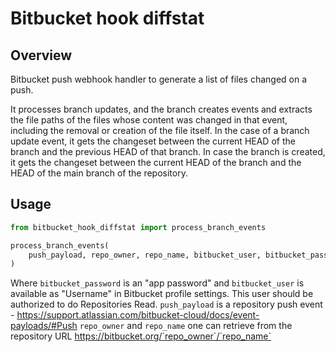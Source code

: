 # Bitbucket hook diffstat

## Overview

Bitbucket push webhook handler to generate a list of files changed on a push.

It processes branch updates, and the branch creates events and extracts the file paths of the files whose content was changed in that event, including the removal or creation of the file itself.
In the case of a branch update event, it gets the changeset between the current HEAD of the branch and the previous HEAD of that branch.
In case the branch is created, it gets the changeset between the current HEAD of the branch and the HEAD of the main branch of the repository.

## Usage
```python
from bitbucket_hook_diffstat import process_branch_events

process_branch_events(
    push_payload, repo_owner, repo_name, bitbucket_user, bitbucket_password
)
```
Where `bitbucket_password` is an "app password" and `bitbucket_user` is available as "Username" in Bitbucket profile settings. This user should be authorized to do Repositories Read.
`push_payload` is a repository push event - https://support.atlassian.com/bitbucket-cloud/docs/event-payloads/#Push
`repo_owner` and `repo_name` one can retrieve from the repository URL https://bitbucket.org/`repo_owner`/`repo_name` 